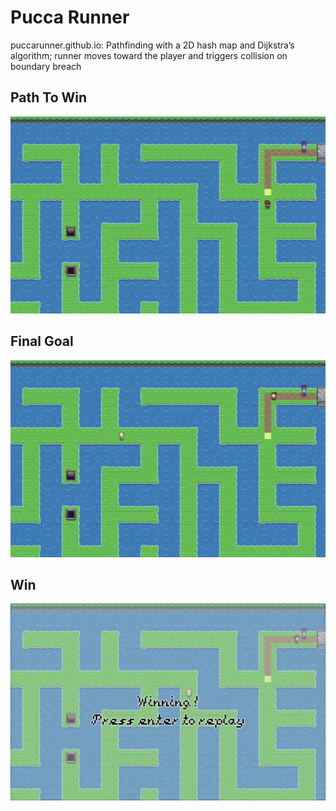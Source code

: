 # Pucca Runner

puccarunner.github.io: Pathfinding with a 2D hash map and Dijkstra’s algorithm; runner moves toward the player and triggers collision on boundary breach

## Path To Win

![PathToWin](./PathToWin.png)

## Final Goal

![Goal](./Goal.png)

## Win

![Win](./Win.png)
